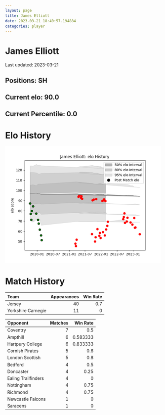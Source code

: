 ```yaml
---  
layout: page  
title: James Elliott  
date: 2023-03-21 18:40:57.194884  
categories: player  
---
```

# James Elliott


Last updated: 2023-03-21
## Positions: SH

## Current elo: 90.0

## Current Percentile: 0.0

# Elo History


![elo history](history_JamesElliott.png)
# Match History


| Team               |   Appearances |   Win Rate |
|:-------------------|--------------:|-----------:|
| Jersey             |            40 |        0.7 |
| Yorkshire Carnegie |            11 |        0   |

| Opponent            |   Matches |   Win Rate |
|:--------------------|----------:|-----------:|
| Coventry            |         7 |   0.5      |
| Ampthill            |         6 |   0.583333 |
| Hartpury College    |         6 |   0.833333 |
| Cornish Pirates     |         5 |   0.6      |
| London Scottish     |         5 |   0.8      |
| Bedford             |         4 |   0.5      |
| Doncaster           |         4 |   0.25     |
| Ealing Trailfinders |         4 |   0        |
| Nottingham          |         4 |   0.75     |
| Richmond            |         4 |   0.75     |
| Newcastle Falcons   |         1 |   0        |
| Saracens            |         1 |   0        |
